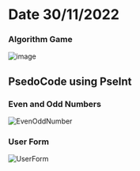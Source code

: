 # Date 30/11/2022



### Algorithm Game


![image](https://user-images.githubusercontent.com/44917179/205192132-9a83e62f-3f0b-42d1-adcc-c946d2190bbf.png)


## PsedoCode using PseInt

### Even and Odd Numbers

![EvenOddNumber](https://user-images.githubusercontent.com/44917179/205193840-f7c9bacc-922c-4beb-8492-5d108ab72a13.png)


### User Form

![UserForm](https://user-images.githubusercontent.com/44917179/205195732-9233a04c-5a1d-40d4-8c5f-a65a54d4dbd9.png)

